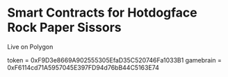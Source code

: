 # Smart Contracts for Hotdogface Rock Paper Sissors 



Live on Polygon

token = 0xF9D3e8669A902555305EfaD35C520746Fa1033B1
gamebrain  = 0xF6114cd71A5957045E397FD94d76bB44C5163E74

